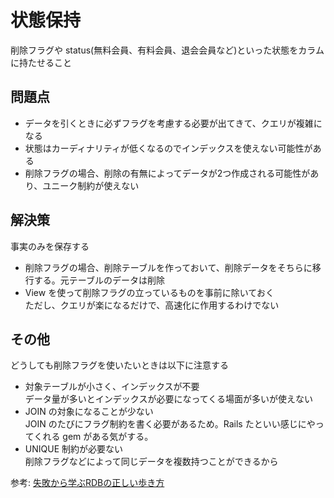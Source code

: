 # 状態保持
削除フラグや status(無料会員、有料会員、退会会員など)といった状態をカラムに持たせること

## 問題点
- データを引くときに必ずフラグを考慮する必要が出てきて、クエリが複雑になる
- 状態はカーディナリティが低くなるのでインデックスを使えない可能性がある
- 削除フラグの場合、削除の有無によってデータが2つ作成される可能性があり、ユニーク制約が使えない

## 解決策
事実のみを保存する
- 削除フラグの場合、削除テーブルを作っておいて、削除データをそちらに移行する。元テーブルのデータは削除
- View を使って削除フラグの立っているものを事前に除いておく  
ただし、クエリが楽になるだけで、高速化に作用するわけでない

## その他
どうしても削除フラグを使いたいときは以下に注意する
- 対象テーブルが小さく、インデックスが不要  
データ量が多いとインデックスが必要になってくる場面が多いが使えない
- JOIN の対象になることが少ない  
JOIN のたびにフラグ制約を書く必要があるため。Rails たといい感じにやってくれる gem がある気がする。
- UNIQUE 制約が必要ない  
削除フラグなどによって同じデータを複数持つことができるから


参考: [失敗から学ぶRDBの正しい歩き方](https://www.amazon.co.jp/dp/B07P8PMHLL)

